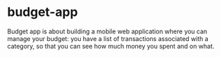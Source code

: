 # budget-app
Budget app is about building a mobile web application where you can manage your budget: you have a list of transactions associated with a category, so that you can see how much money you spent and on what.

